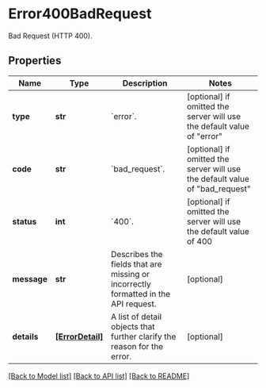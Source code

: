# Error400BadRequest

Bad Request (HTTP 400).

## Properties
Name | Type | Description | Notes
------------ | ------------- | ------------- | -------------
**type** | **str** | &#x60;error&#x60;. | [optional]  if omitted the server will use the default value of "error"
**code** | **str** | &#x60;bad_request&#x60;. | [optional]  if omitted the server will use the default value of "bad_request"
**status** | **int** | &#x60;400&#x60;. | [optional]  if omitted the server will use the default value of 400
**message** | **str** | Describes the fields that are missing or incorrectly formatted in the API request. | [optional] 
**details** | [**[ErrorDetail]**](ErrorDetail.md) | A list of detail objects that further clarify the reason for the error. | [optional] 

[[Back to Model list]](../README.md#documentation-for-models) [[Back to API list]](../README.md#documentation-for-api-endpoints) [[Back to README]](../README.md)


